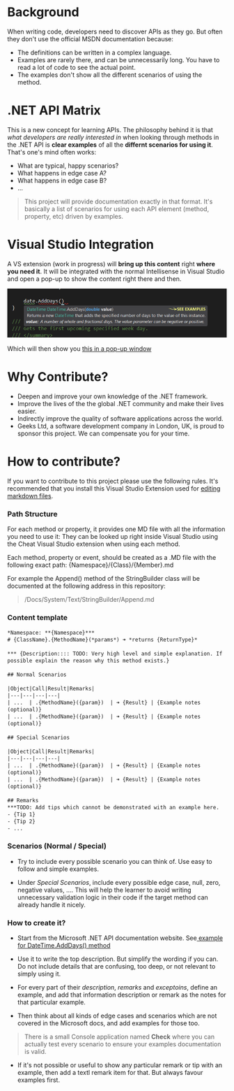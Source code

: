 # Background
When writing code, developers need to discover APIs as they go. But often they don't use the official MSDN documentation because:

- The definitions can be written in a complex language.
- Examples are rarely there, and can be unnecessarily long. You have to read a lot of code to see the actual point.
- The examples don't show all the different scenarios of using the method.

# .NET API Matrix
This is a new concept for learning APIs. The philosophy behind it is that *what developers are really interested in* when looking through methods in the .NET API is **clear examples** of all the **differnt scenarios for using it**. That's one's mind often works:

- What are typical, happy scenarios?
- What happens in edge case A?
- What happens in edge case B?
- ...

> This project will provide documentation exactly in that format. It's basically a list of scenarios for using each API element (method, property, etc) driven by examples.

# Visual Studio Integration
A VS extension (work in progress) will **bring up this content** right **where you need it**. It will be integrated with the normal Intellisense in Visual Studio and open a pop-up to show the content right there and then.

![](Docs/Examples.png)

Which will then show you [this in a pop-up window](Docs/System/DateTime/AddDays.md)

# Why Contribute?
- Deepen and improve your own knowledge of the .NET framework.
- Improve the lives of the the global .NET community and make their lives easier.
- Indirectly improve the quality of software applications across the world.
- Geeks Ltd, a software development company in London, UK, is proud to sponsor this project. We can compensate you for your time.

# How to contribute?
If you want to contribute to this project please use the following rules.
It's recommended that you install this Visual Studio Extension used for [editing markdown files](https://marketplace.visualstudio.com/items?itemName=MadsKristensen.MarkdownEditor).

### Path Structure
For each method or property, it provides one MD file with all the information you need to use it:
They can be looked up right inside Visual Studio using the Cheat Visual Studio extension when using each method.

Each method, property or event, should be created as a .MD file with the following exact path:
{Namespace}/{Class}/{Member}.md

For example the Append() method of the StringBuilder class will be documented at the following address in this repository:
> /Docs/System/Text/StringBuilder/Append.md

### Content template
```
*Namespace: **{Namespace}***
# {ClassName}.{MethodName}(*params*) ➜ *returns {ReturnType}*

*** {Description:::: TODO: Very high level and simple explanation. If possible explain the reason why this method exists.}

## Normal Scenarios

|Object|Call|Result|Remarks|
|---|---|---|---|
| ...  | .{MethodName}({param})  | ➜ {Result} | {Example notes (optional)}
| ...  | .{MethodName}({param})  | ➜ {Result} | {Example notes (optional)}

## Special Scenarios

|Object|Call|Result|Remarks|
|---|---|---|---|
| ...  | .{MethodName}({param})  | ➜ {Result} | {Example notes (optional)}
| ...  | .{MethodName}({param})  | ➜ {Result} | {Example notes (optional)}

## Remarks
***TODO: Add tips which cannot be demonstrated with an example here.
- {Tip 1}
- {Tip 2}
- ...
```

### Scenarios (Normal / Special)

- Try to include every possible scenario you can think of. Use easy to follow and simple examples.

- Under *Special Scenarios*, include every possible edge case, null, zero, negative values, .... This will help the learner to avoid writing unnecessary validation logic in their code if the target method can already handle it nicely.

### How to create it?
- Start from the Microsoft .NET API documentation website. See[ example for DateTime.AddDays() method](https://docs.microsoft.com/en-us/dotnet/api/system.datetime.adddays?view=netframework-4.7.1)

- Use it to write the top description. But simplify the wording if you can. Do not include details that are confusing, too deep, or not relevant to simply using it.

- For every part of their *description*, *remarks* and *exceptoins*, define an example, and add that information description or remark as the notes for that particular example.

- Then think about all kinds of edge cases and scenarios which are not covered in the Microsoft docs, and add examples for those too.

> There is a small Console application named **Check** where you can actually test every scenario to ensure your examples documentation is valid.

- If it's not possible or useful to show any particular remark or tip with an example, then add a textl remark item for that. But always favour examples first.

